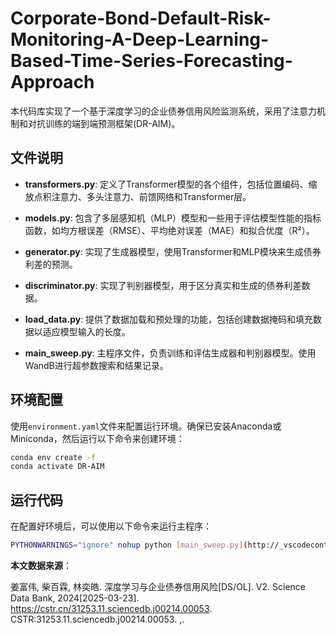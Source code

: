 # Corporate-Bond-Default-Risk-Monitoring-A-Deep-Learning-Based-Time-Series-Forecasting-Approach

本代码库实现了一个基于深度学习的企业债券信用风险监测系统，采用了注意力机制和对抗训练的端到端预测框架(DR-AIM)。

## 文件说明

- **transformers.py**: 定义了Transformer模型的各个组件，包括位置编码、缩放点积注意力、多头注意力、前馈网络和Transformer层。

- **models.py**: 包含了多层感知机（MLP）模型和一些用于评估模型性能的指标函数，如均方根误差（RMSE）、平均绝对误差（MAE）和拟合优度（R²）。

- **generator.py**: 实现了生成器模型，使用Transformer和MLP模块来生成债券利差的预测。

- **discriminator.py**: 实现了判别器模型，用于区分真实和生成的债券利差数据。

- **load_data.py**: 提供了数据加载和预处理的功能，包括创建数据掩码和填充数据以适应模型输入的长度。

- **main_sweep.py**: 主程序文件，负责训练和评估生成器和判别器模型。使用WandB进行超参数搜索和结果记录。

## 环境配置

使用`environment.yaml`文件来配置运行环境。确保已安装Anaconda或Miniconda，然后运行以下命令来创建环境：

```bash
conda env create -f 
conda activate DR-AIM
```

## 运行代码
在配置好环境后，可以使用以下命令来运行主程序：
```bash
PYTHONWARNINGS="ignore" nohup python [main_sweep.py](http://_vscodecontentref_/1) > log/runing_result.log 2>&1 &
```

**本文数据来源**：

姜富伟, 柴百霖, 林奕皓. 深度学习与企业债券信用风险[DS/OL]. V2. Science Data Bank, 2024[2025-03-23]. https://cstr.cn/31253.11.sciencedb.j00214.00053. CSTR:31253.11.sciencedb.j00214.00053.
,.